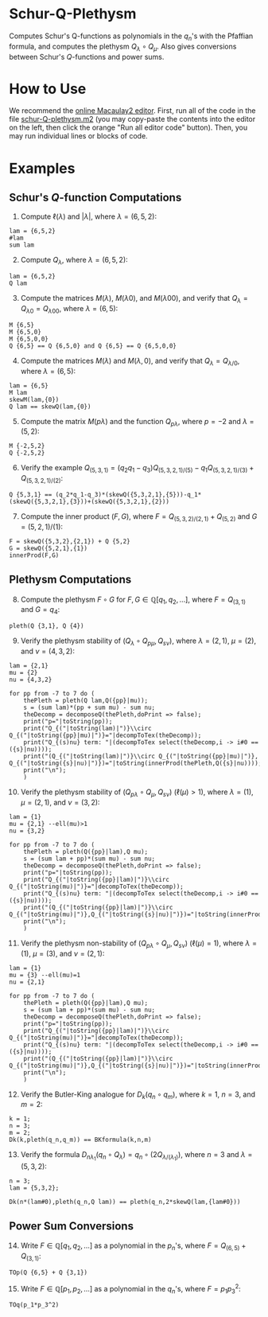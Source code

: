 # Schur-Q-Plethysm
Computes Schur's Q-functions as polynomials in the $q_n$'s with the Pfaffian formula, and computes the plethysm $Q_\lambda\circ Q_\mu$. Also gives conversions between Schur's $Q$-functions and power sums.

# How to Use

We recommend the [online Macaulay2 editor](https://www.unimelb-macaulay2.cloud.edu.au/#editor).
First, run all of the code in the file [schur-Q-plethysm.m2](https://github.com/j-graf/Schur-Q-Plethysm/blob/main/schur-Q_plethysm.m2) (you may copy-paste the contents into the editor on the left, then click the orange "Run all editor code" button).
Then, you may run individual lines or blocks of code.

# Examples

## Schur's $Q$-function Computations

1. Compute $\ell(\lambda)$ and $|\lambda|$, where $\lambda=(6,5,2)$:
```
lam = {6,5,2}
#lam
sum lam
```

2. Compute $Q_{\lambda}$, where $\lambda=(6,5,2)$:
```
lam = {6,5,2}
Q lam
```

3. Compute the matrices $M(\lambda)$, $M(\lambda0)$, and $M(\lambda00)$, and verify that $Q_\lambda=Q_{\lambda0}=Q_{\lambda00}$, where $\lambda=(6,5)$:
```
M {6,5}
M {6,5,0}
M {6,5,0,0}
Q {6,5} == Q {6,5,0} and Q {6,5} == Q {6,5,0,0}
```

4. Compute the matrices $M(\lambda)$ and $M(\lambda,0)$, and verify that $Q_\lambda=Q_{\lambda/0}$, where $\lambda=(6,5)$:
```
lam = {6,5}
M lam
skewM(lam,{0})
Q lam == skewQ(lam,{0})
```

5. Compute the matrix $M(p\lambda)$ and the function $Q_{p\lambda}$, where $p=-2$ and $\lambda=(5,2)$:
```
M {-2,5,2}
Q {-2,5,2}
```

6. Verify the example $Q_{(5,3,1)}=(q_2q_1-q_3)Q_{(5,3,2,1)/(5)}-q_1Q_{(5,3,2,1)/(3)}+Q_{(5,3,2,1)/(2)}$:
```
Q {5,3,1} == (q_2*q_1-q_3)*(skewQ({5,3,2,1},{5}))-q_1*(skewQ({5,3,2,1},{3}))+(skewQ({5,3,2,1},{2}))
```

7. Compute the inner product $(F,G)$, where $F=Q_{(5,3,2)/(2,1)}+Q_{(5,2)}$ and $G=(5,2,1)/(1)$:
```
F = skewQ({5,3,2},{2,1}) + Q {5,2}
G = skewQ({5,2,1},{1})
innerProd(F,G)
```

## Plethysm Computations

8. Compute the plethysm $F\circ G$ for $F,G\in\mathbb{Q}[q_1,q_2,\ldots]$, where $F=Q_{(3,1)}$ and $G=q_4$:
```
pleth(Q {3,1}, Q {4})
```

9. Verify the plethysm stability of $(Q_\lambda\circ Q_{p\mu},Q_{s\nu})$, where $\lambda=(2,1)$, $\mu=(2)$, and $\nu=(4,3,2)$:
```
lam = {2,1}
mu = {2}
nu = {4,3,2}

for pp from -7 to 7 do (
    thePleth = pleth(Q lam,Q({pp}|mu));
    s = (sum lam)*(pp + sum mu) - sum nu;
    theDecomp = decomposeQ(thePleth,doPrint => false);
    print("p="|toString(pp));
    print("Q_{("|toString(lam)|")}\\circ Q_{("|toString({pp}|mu)|")}="|decompToTex(theDecomp));
    print("Q_{(s)nu} term: "|(decompToTex select(theDecomp,i -> i#0 == ({s}|nu))));
    print("(Q_{("|toString(lam)|")}\\circ Q_{("|toString({pp}|mu)|")}, Q_{("|toString({s}|nu)|")})="|toString(innerProd(thePleth,Q({s}|nu))));
    print("\n");
    )
```

10. Verify the plethysm stability of $(Q_{p\lambda}\circ Q_{\mu},Q_{s\nu})$ ($\ell(\mu)>1$), where $\lambda=(1)$, $\mu=(2,1)$, and $\nu=(3,2)$:
```
lam = {1}
mu = {2,1} --ell(mu)>1
nu = {3,2}

for pp from -7 to 7 do (
    thePleth = pleth(Q({pp}|lam),Q mu);
    s = (sum lam + pp)*(sum mu) - sum nu;
    theDecomp = decomposeQ(thePleth,doPrint => false);
    print("p="|toString(pp));
    print("Q_{("|toString({pp}|lam)|")}\\circ Q_{("|toString(mu)|")}="|decompToTex(theDecomp));
    print("Q_{(s)nu} term: "|(decompToTex select(theDecomp,i -> i#0 == ({s}|nu))));
    print("(Q_{("|toString({pp}|lam)|")}\\circ Q_{("|toString(mu)|")},Q_{("|toString({s}|nu)|")})="|toString(innerProd(thePleth,Q({s}|nu))));
    print("\n");
    )
```

11. Verify the plethysm non-stability of $(Q_{p\lambda}\circ Q_{\mu},Q_{s\nu})$ ($\ell(\mu)=1$), where $\lambda=(1)$, $\mu=(3)$, and $\nu=(2,1)$:
```
lam = {1}
mu = {3} --ell(mu)=1
nu = {2,1}

for pp from -7 to 7 do (
    thePleth = pleth(Q({pp}|lam),Q mu);
    s = (sum lam + pp)*(sum mu) - sum nu;
    theDecomp = decomposeQ(thePleth,doPrint => false);
    print("p="|toString(pp));
    print("Q_{("|toString({pp}|lam)|")}\\circ Q_{("|toString(mu)|")}="|decompToTex(theDecomp));
    print("Q_{(s)nu} term: "|(decompToTex select(theDecomp,i -> i#0 == ({s}|nu))));
    print("(Q_{("|toString({pp}|lam)|")}\\circ Q_{("|toString(mu)|")},Q_{("|toString({s}|nu)|")})="|toString(innerProd(thePleth,Q({s}|nu))));
    print("\n");
    )
```

12. Verify the Butler-King analogue for $D_k(q_n\circ q_m)$, where $k=1$, $n=3$, and $m=2$:
```
k = 1;
n = 3;
m = 2;
Dk(k,pleth(q_n,q_m)) == BKformula(k,n,m)
```

13. Verify the formula $D_{n\lambda_1}(q_n\circ Q_\lambda)=q_n\circ (2Q_{\lambda/(\lambda_1)})$, where $n=3$ and $\lambda=(5,3,2)$:
```
n = 3;
lam = {5,3,2};

Dk(n*(lam#0),pleth(q_n,Q lam)) == pleth(q_n,2*skewQ(lam,{lam#0}))
```

## Power Sum Conversions

14. Write $F\in\mathbb{Q}[q_1,q_2,\ldots]$ as a polynomial in the $p_n$'s, where $F=Q_{(6,5)}+Q_{(3,1)}$:
```
TOp(Q {6,5} + Q {3,1})
```

15. Write $F\in\mathbb{Q}[p_1,p_2,\ldots]$ as a polynomial in the $q_n$'s, where $F=p_1p_3^2$:
```
TOq(p_1*p_3^2)
```
